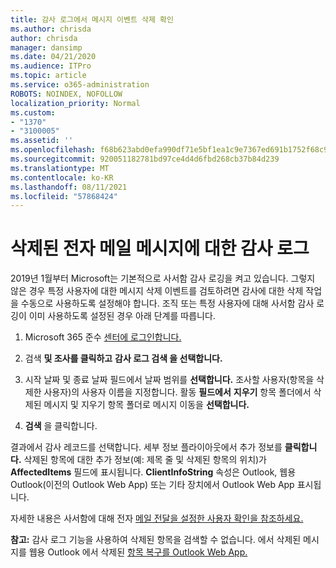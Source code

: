 ```yaml
---
title: 감사 로그에서 메시지 이벤트 삭제 확인
ms.author: chrisda
author: chrisda
manager: dansimp
ms.date: 04/21/2020
ms.audience: ITPro
ms.topic: article
ms.service: o365-administration
ROBOTS: NOINDEX, NOFOLLOW
localization_priority: Normal
ms.custom:
- "1370"
- "3100005"
ms.assetid: ''
ms.openlocfilehash: f68b623abd0efa990df71e5bf1ea1c9e7367ed691b1752f68c971e973922a63d
ms.sourcegitcommit: 920051182781bd97ce4d4d6fbd268cb37b84d239
ms.translationtype: MT
ms.contentlocale: ko-KR
ms.lasthandoff: 08/11/2021
ms.locfileid: "57868424"
---
```

# <a name="audit-logs-for-deleted-email-messages"></a>삭제된 전자 메일 메시지에 대한 감사 로그

2019년 1월부터 Microsoft는 기본적으로 사서함 감사 로깅을 켜고 있습니다. 그렇지 않은 경우 특정 사용자에 대한 메시지 삭제 이벤트를 검토하려면 감사에 대한 삭제 작업을 수동으로 사용하도록 설정해야 합니다. 조직 또는 특정 사용자에 대해 사서함 감사 로깅이 이미 사용하도록 설정된 경우 아래 단계를 따릅니다.

1. Microsoft 365 준수 [센터에 로그인합니다.](https://protection.office.com/)

2. 검색 **및 조사를 클릭하고** **감사 로그 검색 을 선택합니다.**

3. 시작 날짜 및  종료 날짜 필드에서 날짜 범위를 **선택합니다.** 조사할 사용자(항목을 삭제한 사용자)의 사용자 이름을 지정합니다. 활동 **필드에서** **지우기** 항목 폴더에서 삭제된 메시지 및 지우기 항목 폴더로 메시지 이동을 **선택합니다.**

4. **검색** 을 클릭합니다.

결과에서 감사 레코드를 선택합니다. 세부 정보 플라이아웃에서 추가 정보를 **클릭합니다.** 삭제된 항목에 대한 추가 정보(예: 제목 줄 및 삭제된 항목의 위치)가 **AffectedItems** 필드에 표시됩니다. **ClientInfoString** 속성은 Outlook, 웹용 Outlook(이전의 Outlook Web App) 또는 기타 장치에서 Outlook Web App 표시됩니다.

자세한 내용은 사서함에 대해 전자 [메일 전달을 설정한 사용자 확인을 참조하세요.](https://docs.microsoft.com/microsoft-365/compliance/auditing-troubleshooting-scenarios#determine-if-a-user-deleted-email-items)

**참고:** 감사 로그 기능을 사용하여 삭제된 항목을 검색할 수 없습니다. 에서 삭제된 메시지를 웹용 Outlook 에서 삭제된 [항목 복구를 Outlook Web App.](https://support.office.com/article/C3D8FC15-EEEF-4F1C-81DF-E27964B7EDD4)

